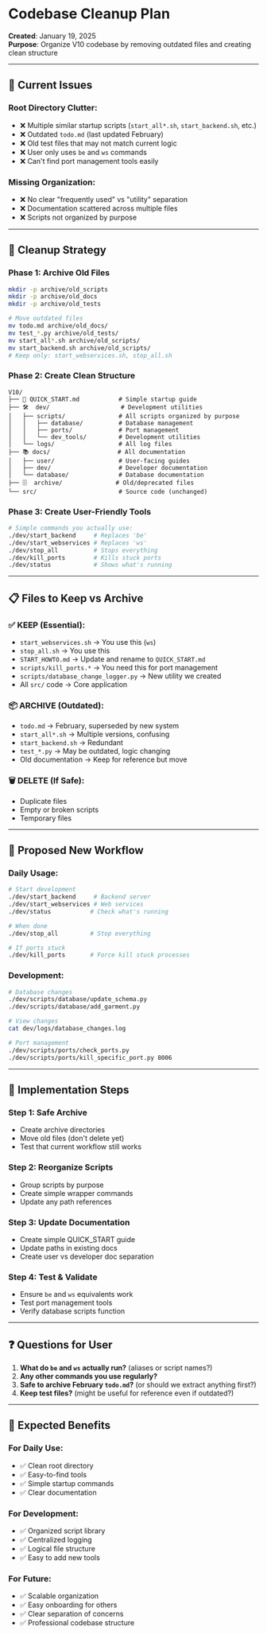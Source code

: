 # Codebase Cleanup Plan

**Created**: January 19, 2025  
**Purpose**: Organize V10 codebase by removing outdated files and creating clean structure  

---

## 🎯 **Current Issues**

### **Root Directory Clutter:**
- ❌ Multiple similar startup scripts (`start_all*.sh`, `start_backend.sh`, etc.)
- ❌ Outdated `todo.md` (last updated February)
- ❌ Old test files that may not match current logic
- ❌ User only uses `be` and `ws` commands
- ❌ Can't find port management tools easily

### **Missing Organization:**
- ❌ No clear "frequently used" vs "utility" separation
- ❌ Documentation scattered across multiple files
- ❌ Scripts not organized by purpose

---

## 🧹 **Cleanup Strategy**

### **Phase 1: Archive Old Files**
```bash
mkdir -p archive/old_scripts
mkdir -p archive/old_docs
mkdir -p archive/old_tests

# Move outdated files
mv todo.md archive/old_docs/
mv test_*.py archive/old_tests/
mv start_all*.sh archive/old_scripts/
mv start_backend.sh archive/old_scripts/
# Keep only: start_webservices.sh, stop_all.sh
```

### **Phase 2: Create Clean Structure**
```
V10/
├── 🚀 QUICK_START.md           # Simple startup guide
├── 🛠️  dev/                    # Development utilities
│   ├── scripts/               # All scripts organized by purpose
│   │   ├── database/          # Database management
│   │   ├── ports/             # Port management
│   │   └── dev_tools/         # Development utilities
│   └── logs/                  # All log files
├── 📚 docs/                   # All documentation
│   ├── user/                  # User-facing guides
│   ├── dev/                   # Developer documentation
│   └── database/              # Database documentation
├── 🗄️  archive/               # Old/deprecated files
└── src/                       # Source code (unchanged)
```

### **Phase 3: Create User-Friendly Tools**
```bash
# Simple commands you actually use:
./dev/start_backend     # Replaces 'be' 
./dev/start_webservices # Replaces 'ws'
./dev/stop_all          # Stops everything
./dev/kill_ports        # Kills stuck ports
./dev/status            # Shows what's running
```

---

## 📋 **Files to Keep vs Archive**

### **✅ KEEP (Essential):**
- `start_webservices.sh` → You use this (`ws`)
- `stop_all.sh` → You use this
- `START_HOWTO.md` → Update and rename to `QUICK_START.md`
- `scripts/kill_ports.*` → You need this for port management
- `scripts/database_change_logger.py` → New utility we created
- All `src/` code → Core application

### **📦 ARCHIVE (Outdated):**
- `todo.md` → February, superseded by new system
- `start_all*.sh` → Multiple versions, confusing
- `start_backend.sh` → Redundant
- `test_*.py` → May be outdated, logic changing
- Old documentation → Keep for reference but move

### **🗑️ DELETE (If Safe):**
- Duplicate files
- Empty or broken scripts
- Temporary files

---

## 🎯 **Proposed New Workflow**

### **Daily Usage:**
```bash
# Start development
./dev/start_backend     # Backend server
./dev/start_webservices # Web services
./dev/status           # Check what's running

# When done
./dev/stop_all         # Stop everything

# If ports stuck
./dev/kill_ports       # Force kill stuck processes
```

### **Development:**
```bash
# Database changes
./dev/scripts/database/update_schema.py
./dev/scripts/database/add_garment.py

# View changes
cat dev/logs/database_changes.log

# Port management
./dev/scripts/ports/check_ports.py
./dev/scripts/ports/kill_specific_port.py 8006
```

---

## 🚀 **Implementation Steps**

### **Step 1: Safe Archive**
- Create archive directories
- Move old files (don't delete yet)
- Test that current workflow still works

### **Step 2: Reorganize Scripts**
- Group scripts by purpose
- Create simple wrapper commands
- Update any path references

### **Step 3: Update Documentation**
- Create simple QUICK_START guide
- Update paths in existing docs
- Create user vs developer doc separation

### **Step 4: Test & Validate**
- Ensure `be` and `ws` equivalents work
- Test port management tools
- Verify database scripts function

---

## ❓ **Questions for User**

1. **What do `be` and `ws` actually run?** (aliases or script names?)
2. **Any other commands you use regularly?**
3. **Safe to archive February `todo.md`?** (or should we extract anything first?)
4. **Keep test files?** (might be useful for reference even if outdated?)

---

## 🎯 **Expected Benefits**

### **For Daily Use:**
- ✅ Clean root directory
- ✅ Easy-to-find tools
- ✅ Simple startup commands
- ✅ Clear documentation

### **For Development:**
- ✅ Organized script library
- ✅ Centralized logging
- ✅ Logical file structure
- ✅ Easy to add new tools

### **For Future:**
- ✅ Scalable organization
- ✅ Easy onboarding for others
- ✅ Clear separation of concerns
- ✅ Professional codebase structure
